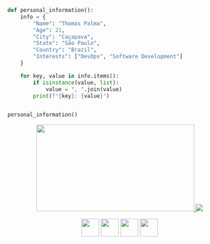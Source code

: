 ```Python
def personal_information():
    info = {
        "Name": "Thomas Palma",
        "Age": 21,
        "City": "Caçapava",
        "State": "São Paulo",
        "Country": "Brazil",
        "Interests": ["DevOps", "Software Development"]
    }

    for key, value in info.items():
        if isinstance(value, list):
            value = ", ".join(value)
        print(f"{key}: {value}")


personal_information()
```

<p align="center">
  <a href="https://github.com/anuraghazra/github-readme-stats">
    <img
      src="https://github-readme-stats.vercel.app/api/top-langs/?username=ThomasPalma1&theme=prussian&hide_border=false&include_all_commits=false&count_private=false&layout=compact&langs_count=6&hide=css,php,html,hack,jupyter%20notebook,tsql,c%2B%2B,objective-c,objective-c%2B%2B,ejs,ruby,starlark"
      height="195" width="355"
    />
  </a>
  <a href="https://github-readme-streak-stats.herokuapp.com/">
    <img
      src="https://github-readme-streak-stats.herokuapp.com/?user=ThomasPalma1&theme=prussian&hide_border=false" 
    />
  </a>
</p>

<p align="center">
   <link rel="stylesheet" href="https://cdn.jsdelivr.net/gh/devicons/devicon@latest/devicon.min.css">
   <i class="devicon-bash-plain colored"></i>
   <img src="https://cdn.jsdelivr.net/gh/devicons/devicon/icons/docker/docker-original.svg" width="40" height="40"/>
   <img src="https://cdn.jsdelivr.net/gh/devicons/devicon/icons/java/java-original.svg" width="40" height="40"/>
   <img src="https://cdn.jsdelivr.net/gh/devicons/devicon/icons/linux/linux-original.svg" width="40" height="40"/>
   <img src="https://cdn.jsdelivr.net/gh/devicons/devicon/icons/python/python-original.svg" width="40" height="40"/>
</a>
</p>
